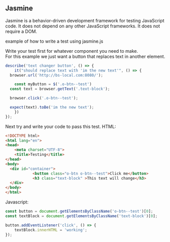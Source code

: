 ## Jasmine
Jasmine is a behavior-driven development framework for testing JavaScript code. It does not depend on any other JavaScript frameworks. It does not require a DOM.

example of how to write a test using jasmine.js

Write your test first for whatever component you need to make.<br>
For this example we just want a button that replaces text in another element.
```js
describe('text changer button', () => {
	it("should replace text with 'im the new text'", () => {
  browser.url('http://bs-local.com:8080/');

	const myButton = $('.o-btn--test')
  const text = browser.getText('.text-block');

  browser.click('.o-btn--test');

  expect(text).toBe('im the new text');
	})
});
```

Next try and write your code to pass this test.
HTML:
```HTML
<!DOCTYPE html>
<html lang="en">
<head>
    <meta charset="UTF-8">
    <title>Testing</title>
</head>
<body>
  <div id="container">
			<button class="o-btn o-btn--test">Click me</button>
			<h3 class="text-block" >This text will change</h3>
  </div>
</body>
</html>
```

Javascript:
```Javascript
const button = document.getElementsByClassName('o-btn--test')[0];
const textBlock = document.getElementsByClassName('text-block')[0];

button.addEventListener('click', () => {
	textBlock.innerHTML = 'working';
});
```
